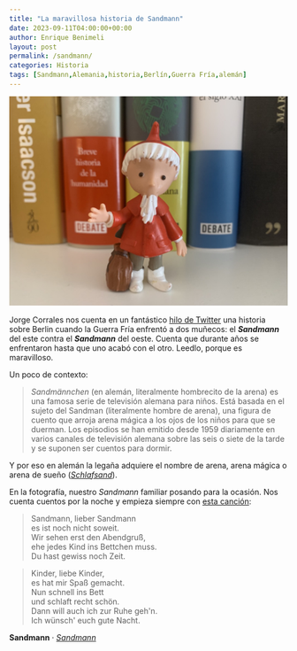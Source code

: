 ```yaml
---
title: "La maravillosa historia de Sandmann"
date: 2023-09-11T04:00:00+00:00
author: Enrique Benimeli
layout: post
permalink: /sandmann/
categories: Historia
tags: [Sandmann,Alemania,historia,Berlín,Guerra Fría,alemán]
---
```


[![image](assets/images/posts/2023/09/sandmann.jpg)]()

Jorge Corrales nos cuenta en un fantástico [hilo de Twitter](https://twitter.com/Yosoycorra/status/1699385619716194457) una historia sobre Berlin cuando la Guerra Fría enfrentó a dos muñecos: el ***Sandmann*** del este contra el ***Sandmann*** del oeste. Cuenta que durante años se enfrentaron hasta que uno acabó con el otro. Leedlo, porque es maravilloso.

Un poco de contexto:

> *Sandmännchen* (en alemán, literalmente hombrecito de la arena) es una famosa serie de televisión alemana para niños. Está basada en el sujeto del Sandman (literalmente hombre de arena), una figura de cuento que arroja arena mágica a los ojos de los niños para que se duerman. Los episodios se han emitido desde 1959 diariamente en varios canales de televisión alemana sobre las seis o siete de la tarde y se suponen ser cuentos para dormir.

Y por eso en alemán la legaña adquiere el nombre de arena, arena mágica o arena de sueño ([*Schlafsand*](https://dict.leo.org/alem%C3%A1n-espa%C3%B1ol/Schlafsand)).

En la fotografía, nuestro *Sandmann* familiar posando para la ocasión. Nos cuenta cuentos por la noche y empieza siempre con [esta canción](https://www.youtube.com/watch?v=T7z8Id9eJx0):

> Sandmann, lieber Sandmann  
es ist noch nicht soweit.  
Wir sehen erst den Abendgruß,  
ehe jedes Kind ins Bettchen muss.  
Du hast gewiss noch Zeit.  

> Kinder, liebe Kinder,  
es hat mir Spaß gemacht.  
Nun schnell ins Bett  
und schlaft recht schön.  
Dann will auch ich zur Ruhe geh'n.  
Ich wünsch' euch gute Nacht.  

**Sandmann** · [*Sandmann*](https://twitter.com/Yosoycorra/status/1699385619716194457)